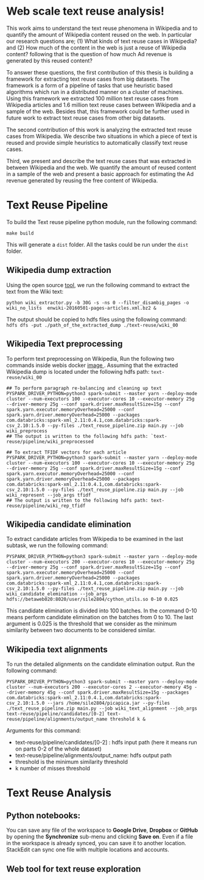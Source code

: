 # Web scale text reuse analysis!

This work aims to understand the text reuse phenomena in Wikipedia and to quantify the amount of Wikipedia content reused on the web. In particular our research questions are; (1) What kinds of text reuse cases in Wikipedia? and (2) How much of the content in the web is just a reuse of Wikipedia content? following that is the question of how much Ad revenue is generated by this reused content?
  	
 To answer these questions, the first contribution of this thesis is building a framework for extracting text reuse cases from big datasets. The framework is a form of a pipeline of tasks that use heuristic based algorithms which run in a distributed manner on a cluster of machines. Using this framework we extracted 100 million text reuse cases from Wikipedia articles and 1.6 million text reuse cases between Wikipedia and a sample of the web. Besides that, this framework could be further used in future work to extract text reuse cases from other big datasets.
  	
 The second contribution of this work is analyzing the extracted text reuse cases from Wikipedia. We describe two situations in which a piece of text is reused and provide simple heuristics to automatically classify text reuse cases.
  	
 Third, we present and describe the text reuse cases that was extracted in between Wikipedia and the web. We quantify the amount of reused content in a sample of the web and present a basic approach for estimating the Ad revenue generated by reusing the free content of Wikipedia.

# Text Reuse Pipeline

To build the Text reuse pipeline python module, run the following command:

    make build
 This will generate a `dist` folder. All the tasks could be run under the `dist` folder.

## Wikipedia dump extraction

Using the open source [tool](https://github.com/attardi/wikiextractor), we run the following command to extract the text from the Wiki text:

    python wiki_extractor.py -b 30G -s -ns 0 --filter_disambig_pages -o wiki_no_lists  enwiki-20160501-pages-articles.xml.bz2 &

The output should be copied to hdfs files using the following command: `hdfs dfs -put ./path_of_the_extracted_dump ./text-reuse/wiki_00`

## Wikipedia Text preprocessing

To perform text preprocessing on Wikipedia, Run the following two commands inside webis docker [image
](http://gitlab.webis.de). Assuming that the extracted Wikipedia dump is located under the following hdfs path: `text-reuse/wiki_00`
	

	## To perform paragraph re-balancing and cleaning up text
    PYSPARK_DRIVER_PYTHON=python3 spark-submit --master yarn --deploy-mode cluster --num-executors 100 --executor-cores 10 --executor-memory 25g --driver-memory 25g --conf spark.driver.maxResultSize=15g --conf spark.yarn.executor.memoryOverhead=25000 --conf spark.yarn.driver.memoryOverhead=25000 --packages com.databricks:spark-xml_2.11:0.4.1,com.databricks:spark-csv_2.10:1.5.0 --py-files ./text_reuse_pipeline.zip main.py --job wiki_preprocess
    ## The output is written to the following hdfs path: `text-reuse/pipeline/wiki_preprocessed

    ## To extract TFIDF vectors for each article
    PYSPARK_DRIVER_PYTHON=python3 spark-submit --master yarn --deploy-mode cluster --num-executors 100 --executor-cores 10 --executor-memory 25g --driver-memory 25g --conf spark.driver.maxResultSize=15g --conf spark.yarn.executor.memoryOverhead=25000 --conf spark.yarn.driver.memoryOverhead=25000 --packages com.databricks:spark-xml_2.11:0.4.1,com.databricks:spark-csv_2.10:1.5.0 --py-files ./text_reuse_pipeline.zip main.py --job wiki_represent --job_args tfidf
    ## The output is written to the following hdfs path: text-reuse/pipeline/wiki_rep_tfidf



## Wikipedia candidate elimination

To extract candidate articles from Wikipedia to be examined in the last subtask, we run the following command:

    PYSPARK_DRIVER_PYTHON=python3 spark-submit --master yarn --deploy-mode cluster --num-executors 200 --executor-cores 10 --executor-memory 25g --driver-memory 25g --conf spark.driver.maxResultSize=15g --conf spark.yarn.executor.memoryOverhead=25000 --conf spark.yarn.driver.memoryOverhead=25000 --packages com.databricks:spark-xml_2.11:0.4.1,com.databricks:spark-csv_2.10:1.5.0 --py-files ./text_reuse_pipeline.zip main.py --job wiki_candidate_elemination --job_args hdfs://betaweb020:8020/user/sile2804/cython_utils.so 0-10 0.025

This candidate elimination is divided into 100 batches. In the command 0-10 means perform candidate elimination on the batches from 0 to 10. The last argument is 0.025 is the threshold that we consider as the minimum similarity between two documents to be considered similar.

## Wikipedia text alignments
To run the detailed alignments on the candidate elimination output. Run the following command:

    PYSPARK_DRIVER_PYTHON=python3 spark-submit --master yarn --deploy-mode cluster --num-executors 200 --executor-cores 2 --executor-memory 45g --driver-memory 45g --conf spark.driver.maxResultSize=15g --packages com.databricks:spark-xml_2.11:0.4.1,com.databricks:spark-csv_2.10:1.5.0 --jars /home/sile2804/picapica.jar --py-files ./text_reuse_pipeline.zip main.py --job wiki_text_alignment --job_args text-reuse/pipeline/candidates/[0-2] text-reuse/pipeline/alignments/output_name threshold k &

Arguments for this command:
-  text-reuse/pipeline/candidates/[0-2] : hdfs input path (here it means run on parts 0-2 of the whole dataset) 
 - text-reuse/pipeline/alignments/output_name: hdfs output path
 - threshold is the minimum similarity threshold
 - k number of misses threshold

# Text Reuse Analysis

## Python notebooks:

You can save any file of the workspace to **Google Drive**, **Dropbox** or **GitHub** by opening the **Synchronize** sub-menu and clicking **Save on**. Even if a file in the workspace is already synced, you can save it to another location. StackEdit can sync one file with multiple locations and accounts.

## Web tool for text reuse exploration
